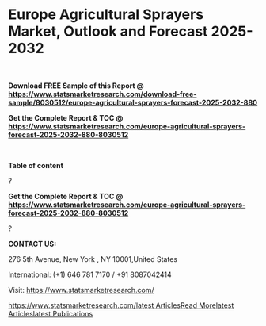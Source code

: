 <h1>Europe Agricultural Sprayers Market, Outlook and Forecast 2025-2032</h1><br/><p><strong>Download FREE Sample of this Report @ <a href="https://www.statsmarketresearch.com/download-free-sample/8030512/europe-agricultural-sprayers-forecast-2025-2032-880">https://www.statsmarketresearch.com/download-free-sample/8030512/europe-agricultural-sprayers-forecast-2025-2032-880</a></strong></p>
 
 
 
 <div><b>Get the Complete Report & TOC @ <a href="https://www.statsmarketresearch.com/europe-agricultural-sprayers-forecast-2025-2032-880-8030512">https://www.statsmarketresearch.com/europe-agricultural-sprayers-forecast-2025-2032-880-8030512</a></b></div>
 
 
 
 <p><br />
 
 <b>Table of content</b></p>
 
 
 
 <p>? </p>
 
 
 
 <div><b>Get the Complete Report & TOC @ <a href="https://www.statsmarketresearch.com/europe-agricultural-sprayers-forecast-2025-2032-880-8030512">https://www.statsmarketresearch.com/europe-agricultural-sprayers-forecast-2025-2032-880-8030512</a></b></div>
 
 
 
 <p>? </p>
 
 
 
 <p><b>CONTACT US:</b><br />
 
 276 5th Avenue, New York , NY 10001,United States<br />
 
 International: (+1) 646 781 7170 / +91 8087042414<br />
 
 Visit: <a href="https://www.statsmarketresearch.com/">https://www.statsmarketresearch.com/</a><br />
 
 <a href="https://gyeongbokgung.com">https://www.statsmarketresearch.com/</a><a href="https://hallyeomaritime.com">latest Articles</a><a href="https://jingwansa.com">Read More</a><a href="https://nguoiviet.jp/">latest Articles</a><a href="https://www.intelmarketresearch.com/">latest Publications</a></p>